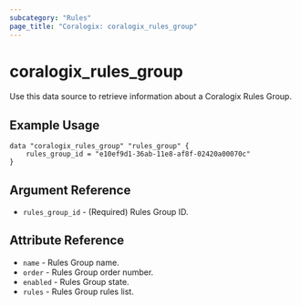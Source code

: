 ```yaml
---
subcategory: "Rules"
page_title: "Coralogix: coralogix_rules_group"
---
```


# coralogix_rules_group

Use this data source to retrieve information about a Coralogix Rules Group.

## Example Usage

```hcl
data "coralogix_rules_group" "rules_group" {
    rules_group_id = "e10ef9d1-36ab-11e8-af8f-02420a00070c"
}
```

## Argument Reference

* `rules_group_id` - (Required) Rules Group ID.

## Attribute Reference

* `name` - Rules Group name.
* `order` - Rules Group order number.
* `enabled` - Rules Group state.
* `rules` - Rules Group rules list. 